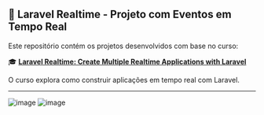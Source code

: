## 📡 Laravel Realtime - Projeto com Eventos em Tempo Real

Este repositório contém os projetos desenvolvidos com base no curso:

🎓 [**Laravel Realtime: Create Multiple Realtime Applications with Laravel**](https://www.udemy.com/course/laravel-realtime-create-multiple-realtime-applications-with-laravel/)

O curso explora como construir aplicações em tempo real com Laravel.

---
![image](https://github.com/user-attachments/assets/02bf8bab-d2bb-4bff-a67b-1f6880ab9462)
![image](https://github.com/user-attachments/assets/20634216-1e67-44e5-b825-2b80c3e5038e)

